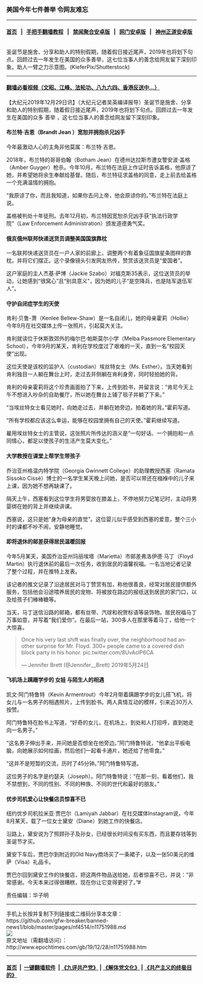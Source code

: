 ### 美国今年七件善举 令网友难忘
------------------------

#### [首页](https://github.com/gfw-breaker/banned-news1/blob/master/README.md) &nbsp;&nbsp;|&nbsp;&nbsp; [手把手翻墙教程](https://github.com/gfw-breaker/guides/wiki) &nbsp;&nbsp;|&nbsp;&nbsp; [禁闻聚合安卓版](https://github.com/gfw-breaker/bn-android) &nbsp;&nbsp;|&nbsp;&nbsp; [网门安卓版](https://github.com/oGate2/oGate) &nbsp;&nbsp;|&nbsp;&nbsp; [神州正道安卓版](https://github.com/SzzdOgate/update) 



<div><img alt="" class="aligncenter wp-post-image" src="http://i.epochtimes.com/assets/uploads/2018/03/shutterstock_613492409-600x400.jpg"/>
<div class="red16 caption">
 <p>
  圣诞节是施舍、分享和助人的特别假期，随着假日接近尾声，2019年也将划下句点。回顾过去一年发生在美国的众多善举，这七位当事人的善念给网友留下深刻印象。助人一臂之力示意图。(KieferPix/Shutterstock)
 </p>
</div>
</div><hr/>

#### [翻墙必看视频（文昭、江峰、法轮功、八九六四、香港反送中...）](https://github.com/gfw-breaker/banned-news1/blob/master/pages/link3.md)

<div><p>
 【大纪元2019年12月29日讯】（大纪元记者吴英编译报导）圣诞节是施舍、分享和助人的特别假期，随着假日接近尾声，2019年也将划下句点。回顾过去一年发生在美国的众多
 <ok href="http://www.epochtimes.com/gb/tag/%E5%96%84%E4%B8%BE.html">
  善举
 </ok>
 ，这七位当事人的善念给网友留下深刻印象。
</p>
<h4>
 <strong>
  布兰特·吉恩（Brandt Jean
 </strong>
 <strong>
  ）宽恕并拥抱杀兄凶手
 </strong>
</h4>
<p>
 今年最激动人心的主角非他莫属：布兰特·吉恩。
</p>
<p>
 2018年，布兰特的哥哥伯翰（Botham Jean）在德州达拉斯市遭女警安波·盖格（Amber Guyger）枪杀。今年10月，布兰特在法庭上作证时告诉盖格，他原谅了她，并希望她将余生奉献给基督。随后，布兰特征求盖格的同意，走上前去给盖格一个充满温情的拥抱。
</p>
<p>
 “我原谅了你，而且我知道，如果你去问上帝，他会原谅你的。”布兰特在法庭上说。
</p>
<p>
 盖格被判处十年徒刑。去年12月初，布兰特因宽恕杀兄凶手获“执法行政学院”（Law Enforcement Administration）颁发道德勇气奖。
</p>
<p>
</p>
<h4>
 <strong>
  俄亥俄州联邦快递送货员调整美国国旗靠枕
 </strong>
</h4>
<p>
 一名联邦快递送货员在一户人家的前廊上，调整两个有着象征国旗星条图样的靠枕，并将它们摆正。这个录像镜头引发网友热传，赞赏该送货员是“爱国者”。
</p>
<p>
 这户家庭的主人杰基·萨博（Jackie Szabo）对福克斯35表示，这位送货员的举动，让她感到“很窝心”且“别具意义”，因为她的儿子“是空降兵，也是陆军退伍军人”。
 <br/>
</p>
<h4>
 <strong>
  守护自闭症学生的天使
 </strong>
</h4>
<p>
 肯利·贝鲁-萧（Kenlee Bellew-Shaw）是一名自闭儿，她的母亲霍莉（Hollie）今年9月在社交媒体上传一张照片，引起莫大关注。
</p>
<p>
 肯利就读位于休斯敦郊外的梅尔巴·帕斯莫尔小学（Melba Passmore Elementary School），今年9月的某天，肯利在学校度过了艰难的一天，直到一名“校园天使”出现。
</p>
<p>
 这位天使是该校的监护人（custodian）埃丝特女士（Ms. Esther）。当天她看到肯利独目一人躺在舞台上时，走过去并侧躺在肯利身旁，同时轻拍她的背。
</p>
<p>
 肯利的母亲霍莉将这个珍贵画面拍了下来，上传到脸书，并留言说：“肯尼今天上午不想进入吵杂的自助餐厅，所以她在舞台上铺了毯子并躺了下来。”
</p>
<p>
 “当埃丝特女士看见她时，向她走过去，并躺在她旁边，拍着她的背。”霍莉写道。
</p>
<p>
 “所有学校都应该这么幸运，能够在校园里拥有自己的天使。”霍莉继续写道。
</p>
<p>
 雇用埃丝特女士的主管说，这张照片所传达的涵义是“一句好话、一个拥抱和一点同情心，都足以使孩子的生活产生莫大变化。”
</p>
<p>
</p>
<h4>
 <strong>
  大学教授在课堂上帮学生带孩子
 </strong>
</h4>
<p>
 乔治亚州格温内特学院（Georgia Gwinnett College）的助理教授西塞（Ramata Sissoko Cissé）博士的一名学生某天晚上问她，是否可以带还在襁褓中的儿子来上课，因为她不想再缺课了。
</p>
<p>
 隔天上午，西塞看到这位学生将男婴放在膝盖上，不停地努力记笔记时，主动将男婴绑在她的背上并继续讲课。
</p>
<p>
 西塞说，这只是她“身为母亲的直觉”。这位婴儿似乎感受到西塞的爱意，整个三小时的课都不吵不闹，安静地睡觉。
</p>
<h4>
 <strong>
  即将退休的邮差获得居民温暖回报
 </strong>
</h4>
<p>
 今年5月某天，美国乔治亚州玛丽埃塔（Marietta）市邮差弗洛伊德·马丁（Floyd Martin）执行退休前的最后一次任务，收到居民的温馨祝福。一名当地记者记录了整个过程，并在推特上发表。
</p>
<p>
 该记者的推文记录了沿途居民对马丁赞赏有加，称他很善良，经常对居民提供额外服务，包括他会沿途喂养居民的宠物、将被放在路边的报纸送到居民的家门口，以及给孩子们棒棒糖等。
</p>
<p>
 当天，马丁送信沿路的邮箱，都有丝带、汽球和祝贺标语等装饰物。居民祝福马丁万事如意，并写着“我们爱你”。在最后一站，300多人在那里等着马丁，给他一个大惊喜。
</p>
<p>
</p>
<blockquote class="twitter-tweet" data-lang="zh-tw">
 <p dir="ltr" lang="en">
  Once his very last shift was finally over, the neighborhood had another surprise for Mr. Floyd. 300+ people came to a covered dish block party in his honor.
  <ok href="https://t.co/8UvAclP6CA">
   pic.twitter.com/8UvAclP6CA
  </ok>
 </p>
 <p>
  — Jennifer Brett (@Jennifer__Brett)
  <ok href="https://twitter.com/Jennifer__Brett/status/1131744267452469248?ref_src=twsrc%5Etfw">
   2019年5月24日
  </ok>
 </p>
</blockquote>
<p>
 <p>
 </p>
 <h4>
  <strong>
   飞机场上蹒跚学步的
   <ok href="http://www.epochtimes.com/gb/tag/%E5%A5%B3%E5%A8%83.html">
    女娃
   </ok>
   与陌生人的相遇
  </strong>
 </h4>
 <p>
  凯文·阿门特鲁特（Kevin Armentrout）今年2月带着蹒跚学步的女儿搭飞机，将女儿与一名男子的相遇照片，上传到脸书。两人真情互动的模样，引来近30万人按赞。
 </p>
 <p>
  阿门特鲁特在脸书上写道，“好奇的女儿，在机场上，到处和人打招呼，直到她走向一名男子。”
 </p>
 <p>
  “这名男子伸出手来，并问她是否想坐在他旁边。”阿门特鲁特说，“他拿出平板电脑，向她展示如何绘画，然后他们一起看卡通片，她还给了他零食。”
 </p>
 <p>
  “这并不是短暂的交流，历时了45分钟。”阿门特鲁特写道。
 </p>
 <p>
  这位男子的名字是约瑟夫（Joseph）。阿门特鲁特说：“在那一刻，看着他们，我不禁想到，不同的性别、不同的种族、不同的世代和最好的朋友。”
 </p>
 <p>
 </p>
 <h4>
  <strong>
   优步司机爱心让快餐店员惊喜不已
  </strong>
 </h4>
 <p>
  纽约优步司机拉米亚·贾巴尔（Lamiyah Jabbar）在社交媒体Instagram说，今年8月某天，载了一位女士黛安（Diane）到她工作的快餐店。
 </p>
 <p>
  沿路上，黛安说为了照顾孙子及孙女，已经很长时间没有买东西，而且要存钱等到圣诞节才买。
 </p>
 <p>
  黛安下车后，贾巴尔到附近的Old Navy商场买了一条裙子，以及一张50美元的维萨（Visa）礼品卡。
 </p>
 <p>
  贾巴尔回到黛安工作的快餐店，把这两件物品送给她，后者惊喜不已，并说：“非常感谢。今天本来过得很糟糕，现在你让它变得更好了。”#
 </p>
 <p>
  责任编辑：华子明
 </p>
</p></div>
<hr/>
手机上长按并复制下列链接或二维码分享本文章：<br/>
https://github.com/gfw-breaker/banned-news1/blob/master/pages/nf4514/n11751988.md <br/>
<a href='https://github.com/gfw-breaker/banned-news1/blob/master/pages/nf4514/n11751988.md'><img src='https://github.com/gfw-breaker/banned-news1/blob/master/pages/nf4514/n11751988.md.png'/></a> <br/>
原文地址（需翻墙访问）：http://www.epochtimes.com/gb/19/12/28/n11751988.htm


------------------------
#### [首页](https://github.com/gfw-breaker/banned-news1/blob/master/README.md) &nbsp;|&nbsp; [一键翻墙软件](https://github.com/gfw-breaker/nogfw/blob/master/README.md) &nbsp;| [《九评共产党》](https://github.com/gfw-breaker/9ping.md/blob/master/README.md#九评之一评共产党是什么) | [《解体党文化》](https://github.com/gfw-breaker/jtdwh.md/blob/master/README.md) | [《共产主义的终极目的》](https://github.com/gfw-breaker/gczydzjmd.md/blob/master/README.md)


<img src='http://gfw-breaker.win/banned-news/pages/nf4514/n11751988.md' width='0px' height='0px'/>